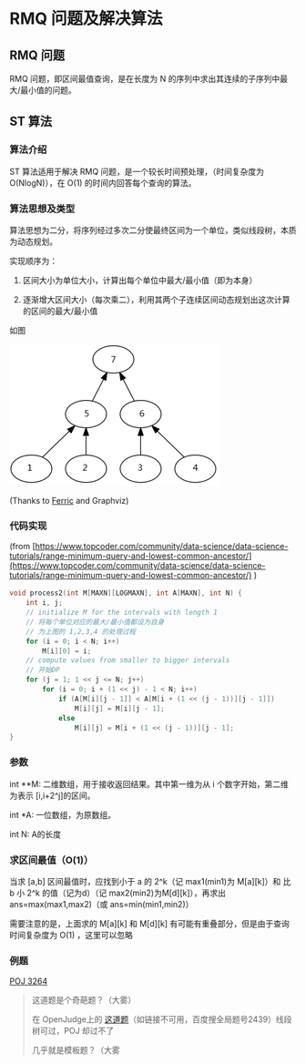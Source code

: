 # RMQ 问题及解决算法

## RMQ 问题

RMQ 问题，即区间最值查询，是在长度为 N 的序列中求出其连续的子序列中最大/最小值的问题。

## ST 算法

### 算法介绍

ST 算法适用于解决 RMQ 问题，是一个较长时间预处理，（时间复杂度为 O(NlogN)），在 O(1) 的时间内回答每个查询的算法。

### 算法思想及类型

算法思想为二分，将序列经过多次二分使最终区间为一个单位，类似线段树，本质为动态规划。

实现顺序为：

1. 区间大小为单位大小，计算出每个单位中最大/最小值（即为本身）

2. 逐渐增大区间大小（每次乘二），利用其两个子连续区间动态规划出这次计算的区间的最大/最小值

如图

![graph.png](./RMQ%20Problem/graph.png)

(Thanks to [Ferric](https://ferric.cf) and Graphviz)

### 代码实现

(from [https://www.topcoder.com/community/data-science/data-science-tutorials/range-minimum-query-and-lowest-common-ancestor/](https://www.topcoder.com/community/data-science/data-science-tutorials/range-minimum-query-and-lowest-common-ancestor/) )


```cpp
void process2(int M[MAXN][LOGMAXN], int A[MAXN], int N) {
    int i, j;
    // initialize M for the intervals with length 1
    // 将每个单位对应的最大/最小值都设为自身
    // 为上图的 1,2,3,4 的处理过程
    for (i = 0; i < N; i++)
        M[i][0] = i;
    // compute values from smaller to bigger intervals
    // 开始DP
    for (j = 1; 1 << j <= N; j++)
        for (i = 0; i + (1 << j) - 1 < N; i++)
            if (A[M[i][j - 1]] < A[M[i + (1 << (j - 1))][j - 1]])
                M[i][j] = M[i][j - 1];
            else
                M[i][j] = M[i + (1 << (j - 1))][j - 1];
}
```
### 参数

int \*\*M: 二维数组，用于接收返回结果。其中第一维为从 i 个数字开始，第二维为表示 [i,i+2^j]的区间。

int \*A: 一位数组，为原数组。

int N: A的长度

### 求区间最值（O(1)）

当求 [a,b] 区间最值时，应找到小于 a 的 2^k（记 max1(min1)为 M[a][k]）和 比 b 小 2^k 的值（记为d）（记 max2(min2)为M[d][k]），再求出 ans=max(max1,max2)（或 ans=min(min1,min2)）

需要注意的是，上面求的 M[a][k] 和 M[d][k] 有可能有重叠部分，但是由于查询时间复杂度为 O(1) ，这里可以忽略

### 例题

 [POJ 3264](http://poj.org/problem?id=3264)

 > 这道题是个奇葩题？（大雾）
 >
 > 在 OpenJudge上的 [这道题](http://hljssyzx.openjudge.cn/bitseg/1002/)（如链接不可用，百度搜全局题号2439）线段树可过，POJ 却过不了
 >
 > 几乎就是模板题？（大雾

##
